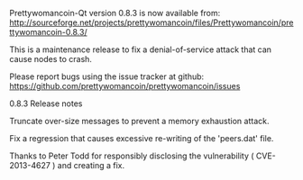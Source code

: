 Prettywomancoin-Qt version 0.8.3 is now available from:
  http://sourceforge.net/projects/prettywomancoin/files/Prettywomancoin/prettywomancoin-0.8.3/

This is a maintenance release to fix a denial-of-service attack that
can cause nodes to crash.

Please report bugs using the issue tracker at github:
  https://github.com/prettywomancoin/prettywomancoin/issues

0.8.3 Release notes

Truncate over-size messages to prevent a memory exhaustion attack.

Fix a regression that causes excessive re-writing of the 'peers.dat' file.


Thanks to Peter Todd for responsibly disclosing the vulnerability
( CVE-2013-4627 ) and creating a fix.
